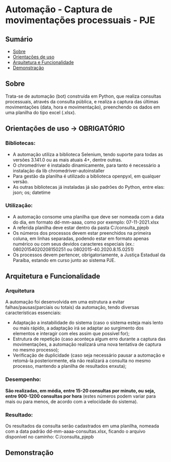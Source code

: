 # Automação - Captura de movimentações processuais - PJE

## Sumário
- [Sobre](#sobre)
- [Orientações de uso](#orientacoes)
- [Arquitetura e Funcionalidade](#funcionalidade)
- [Demonstração](#demonstracao)

<div id="sobre"/>

## Sobre
Trata-se de automação (bot) construída em Python, que realiza consultas processuais, através da consulta pública, e realiza a captura das últimas movimentações (data, hora e movimentação), preenchendo os dados em uma planilha do tipo excel (.xlsx).

<div id="orientacoes"/>

## Orientações de uso -> OBRIGATÓRIO
### Bibliotecas:
* A  automação utiliza a biblioteca Selenium, tendo suporte para todas as versões 3.141.0 ou as mais atuais 4+, dentre outras.
* O chromedriver é instalado dinamicamente, para tanto é necessário a instalação da lib chromedriver-autoinstaller
* Para gestão da planilha é utilizado a biblioteca openpyxl, em qualquer versão.
* As outras bibliotecas já instaladas já são padrões do Python, entre elas: json; os; datetime

### Utilização:
* A automação consome uma planilha que deve ser nomeada com a data do dia, em formato dd-mm-aaaa, como por exemplo: 07-11-2021.xlsx
* A referida planilha deve estar dentro da pasta C:/consulta_pjepb
* Os números dos processos devem estar preenchidos na primeira coluna, em linhas separadas, podendo estar em formato apenas numérico ou com seus devidos caracteres especiais (ex.: 08020154020208150251 ou 0802015-40.2020.8.15.0251)
* Os processos devem pertencer, obrigatoriamente, a Justiça Estadual da Paraíba, estando em curso junto ao sistema PJE.

<div id="funcionalidade"/>

## Arquitetura e Funcionalidade
### Arquitetura
A automação foi desenvolvida em uma estrutura a evitar falhas/pausas(parciais ou totais) da automação, tendo diversas características essenciais:
* Adaptação a instabilidade do sistema (caso o sistema esteja mais lento ou mais rápido, a adaptação irá se adaptar ao surgimento dos elementos e interagir com eles assim que possível for);
* Estrutura de repetição (caso aconteça algum erro durante a captura das movimentações, a automação realizará uma nova tentativa de captura no mesmo processo);
* Verificação de duplicidade (caso seja necessário pausar a automação e retomá-la posteriormente, ela não realizará a consulta no mesmo processo, mantendo a planilha de resultados enxuta);

### Desempenho:
<b>São realizadas, em média, entre 15-20 consultas por minuto, ou seja, entre 900-1200 consultas por hora</b> (estes números podem variar para mais ou para menos, de acordo com a velocidade do sistema).

### Resultado:
Os resultados da consulta serão cadastrados em uma planilha, nomeada com a data padrão dd-mm-aaaa-consultas.xlsx, ficando o arquivo disponível no caminho: C:/consulta_pjepb

<div id="demonstracao"/>

## Demonstração
